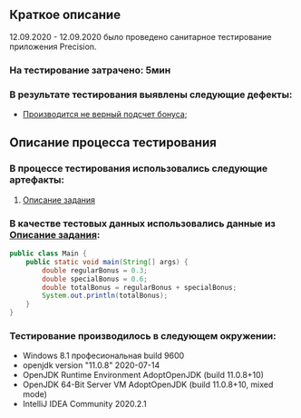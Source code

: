 ## Краткое описание

12.09.2020 - 12.09.2020 было проведено санитарное тестирование приложения Precision.

### На тестирование затрачено: 5мин

### В результате тестирования выявлены следующие дефекты:

* [Производится не верный подсчет бонуса](https://github.com/Alen-Elzner/Precision/issues/1);

## Описание процесса тестирования

### В процессе тестирования использовались следующие артефакты:

1. [Описание задания](https://github.com/netology-code/javaqa-homeworks/tree/master/programming)

### В качестве тестовых данных использовались данные из [Описание задания](https://github.com/netology-code/javaqa-homeworks/tree/master/programming):

```java
public class Main {
    public static void main(String[] args) {
        double regularBonus = 0.3;
        double specialBonus = 0.6;
        double totalBonus = regularBonus + specialBonus;
        System.out.println(totalBonus);
    }
}
```

### Тестирование производилось в следующем окружении:

* Windows 8.1 професиональная build 9600
* openjdk version "11.0.8" 2020-07-14
* OpenJDK Runtime Environment AdoptOpenJDK (build 11.0.8+10)
* OpenJDK 64-Bit Server VM AdoptOpenJDK (build 11.0.8+10, mixed mode)
* IntelliJ IDEA Community 2020.2.1

